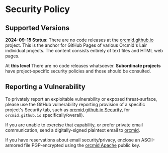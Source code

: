 # Security Policy

## Supported Versions

**2024-09-15 Status**: There are no code releases at the
[orcmid.github.io](https://github.com/orcmid/orcmid.github.io/new/master)
project.  This is the anchor for GitHub Pages of various Orcmid's Lair individual projects.
The content consists entirely of text files and HTML web pages.  

At **this level** There are no code releases whatsoever.  **Subordinate projects** have
project-specific security policies and those should be consulted. 

## Reporting a Vulnerability

To privately report an exploitable vulnerability or exposed threat-surface,
please use the GitHub vulnerability reporting provision of a specific
project's Security tab, such as 
[orcmid.github.io Security](https://github.com/orcmid/orcmid.github.io/security),
for `orcmid.github.io` specifically/overall). 

If you are unable to exercise that capability, or prefer private email communication,
send a digitally-signed plaintext email to [orcmid](mailto:orcmid@msn.com).

If you have reservations about email security/privacy, enclose an ASCII-armored file
PGP-encrypted using the
[orcmid Apache](https://people.apache.org/keys/committer/orcmid.asc) public key.
